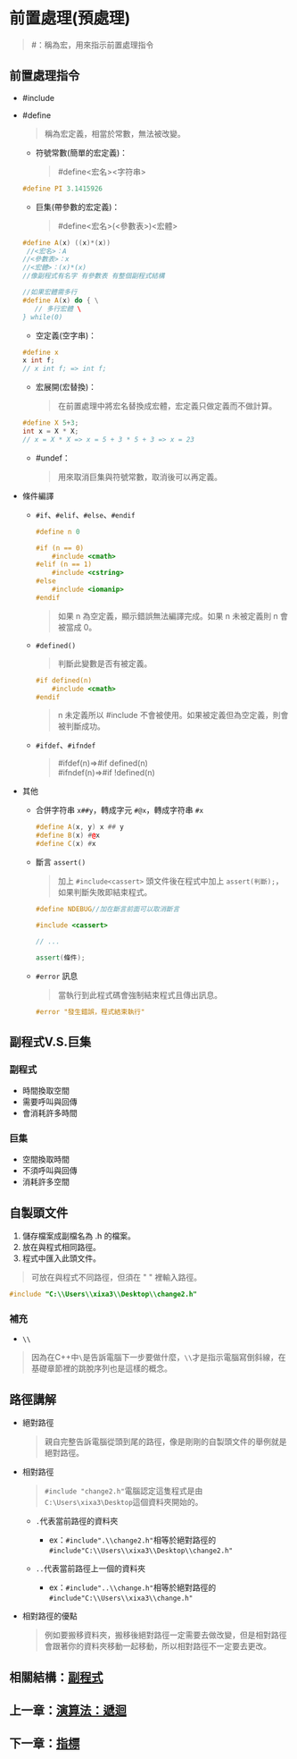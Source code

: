 # 前置處理(預處理)
> #：稱為宏，用來指示前置處理指令

## 前置處理指令
  - #include
  - #define
    
     > 稱為宏定義，相當於常數，無法被改變。

     - 符號常數(簡單的宏定義)：

       > #define<宏名><字符串>

     ```cpp
     #define PI 3.1415926
     ```
     - 巨集(帶參數的宏定義)：
       
       > #define<宏名>(<參數表>)<宏體>

     ```cpp
     #define A(x) ((x)*(x))
      //<宏名>：A
     //<參數表>：x
     //<宏體>：(x)*(x)
     //像副程式有名字 有參數表 有整個副程式結構

     //如果宏體需多行
     #define A(x) do { \
        // 多行宏體 \
     } while(0)
     ```
     
     - 空定義(空字串)：
    
     ```cpp
     #define x
     x int f;
     // x int f; => int f;
     ```

     - 宏展開(宏替換)：
    
       > 在前置處理中將宏名替換成宏體，宏定義只做定義而不做計算。

     ```cpp
     #define X 5+3;
     int x = X * X;
     // x = X * X => x = 5 + 3 * 5 + 3 => x = 23
     ```
     - #undef：
    
       > 用來取消巨集與符號常數，取消後可以再定義。
     
  - 條件編譯
    
    - `#if`、`#elif`、`#else`、`#endif`
    
      ```cpp
      #define n 0
      
      #if (n == 0)
          #include <cmath>
      #elif (n == 1)
          #include <cstring>
      #else
          #include <iomanip>
      #endif
      ```
      > 如果 n 為空定義，顯示錯誤無法編譯完成。如果 n 未被定義則 n 會被當成 0。
    
    - `#defined()`
    
      > 判斷此變數是否有被定義。
      ```cpp
      #if defined(n)
          #include <cmath>
      #endif
      ```
      
      > n 未定義所以 #include <cmath> 不會被使用。如果被定義但為空定義，則會被判斷成功。

    - `#ifdef`、`#ifndef`
      
      > #ifdef(n)=>#if  defined(n)  
      > #ifndef(n)=>#if  !defined(n)

  - 其他
    
    - 合併字符串 `x##y`，轉成字元 `#@x`，轉成字符串 `#x`
    
      ```cpp
      #define A(x, y) x ## y
      #define B(x) #@x
      #define C(x) #x
      ```

    - 斷言 `assert()`
      
      >加上 `#include<cassert>` 頭文件後在程式中加上 `assert(判斷);`，如果判斷失敗即結束程式。
      
      ```cpp
      #define NDEBUG//加在斷言前面可以取消斷言

      #include <cassert>
      
      // ...
      
      assert(條件);
      ```

    - `#error` 訊息
   

      >當執行到此程式碼會強制結束程式且傳出訊息。
      
      ```cpp
      #error "發生錯誤，程式結束執行"
      ```
## 副程式V.S.巨集

### 副程式

- 時間換取空間
- 需要呼叫與回傳
- 會消耗許多時間

### 巨集

- 空間換取時間
- 不須呼叫與回傳
- 消耗許多空間

## 自製頭文件

  1. 儲存檔案成副檔名為 .h 的檔案。
  2. 放在與程式相同路徑。
  3. 程式中匯入此頭文件。

  > 可放在與程式不同路徑，但須在 " " 裡輸入路徑。

  ```cpp
  #include "C:\\Users\\xixa3\\Desktop\\change2.h"
  ```

### 補充

- `\\`
    
> 因為在C++中`\`是告訴電腦下一步要做什麼，`\\`才是指示電腦寫倒斜線，在基礎章節裡的跳脫序列也是這樣的概念。
    
## 路徑講解
      
  - 絕對路徑

    > 親自完整告訴電腦從頭到尾的路徑，像是剛剛的自製頭文件的舉例就是絕對路徑。
    
  - 相對路徑
    
    > `#include "change2.h"`電腦認定這隻程式是由`C:\Users\xixa3\Desktop`這個資料夾開始的。

    - `.`代表當前路徑的資料夾
    
      - ex：`#include".\\change2.h"`相等於絕對路徑的`#include"C:\\Users\\xixa3\\Desktop\\change2.h"`
      
    - `..`代表當前路徑上一個的資料夾
    
      - ex：`#include"..\\change.h"`相等於絕對路徑的`#include"C:\\Users\\xixa3\\change.h"`

  - 相對路徑的優點
    
      > 例如要搬移資料夾，搬移後絕對路徑一定需要去做改變，但是相對路徑會跟著你的資料夾移動一起移動，所以相對路徑不一定要去更改。
      
## 相關結構：[副程式](https://github.com/xixa3333/C-Plus-Plus-Textbook/blob/main/%E5%89%AF%E7%A8%8B%E5%BC%8F.md)
## 上一章：[演算法：遞迴](https://github.com/xixa3333/C-Plus-Plus-Textbook/blob/main/%E6%BC%94%E7%AE%97%E6%B3%95%EF%BC%9A%E9%81%9E%E8%BF%B4.md)
## 下一章：[指標](https://github.com/xixa3333/C-Plus-Plus-Textbook/blob/main/%E6%8C%87%E6%A8%99.md)
